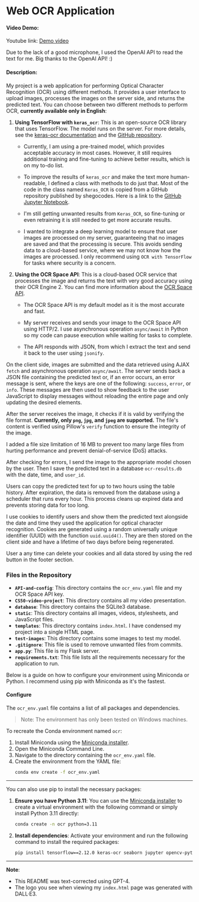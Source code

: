 # Web OCR Application

#### Video Demo: 

Youtube link: [Demo video](https://youtu.be/dpf1IfWXtRc)

Due to the lack of a good microphone, I used the OpenAI API to read the text for me. Big thanks to the OpenAI API! :)

#### Description:
My project is a web application for performing Optical Character Recognition (OCR) using different methods. It provides a user interface to upload images, processes the images on the server side, and returns the predicted text. You can choose between two different methods to perform OCR, **currently available only in English**:

1. **Using TensorFlow with `keras_ocr`**: This is an open-source OCR library that uses TensorFlow. The model runs on the server. For more details, see the [keras-ocr documentation](https://keras-ocr.readthedocs.io/) and the [GitHub repository](https://github.com/faustomorales/keras-ocr).
    - Currently, I am using a pre-trained model, which provides acceptable accuracy in most cases. However, it still requires additional training and fine-tuning to achieve better results, which is on my to-do list.
    
    - To improve the results of `keras_ocr` and make the text more human-readable, I defined a class with methods to do just that. Most of the code in the class named `Keras_OCR` is copied from a GitHub repository published by shegocodes. Here is a link to the [GitHub Jupyter Notebook](https://github.com/shegocodes/keras-ocr/blob/main/Keras-OCR.ipynb).
    
    - I'm still getting unwanted results from `Keras_OCR`, so fine-tuning or even retraining it is still needed to get more accurate results. 
    
    - I wanted to integrate a deep learning model to ensure that user images are processed on my server, guaranteeing that no images are saved and that the processing is secure. This avoids sending data to a cloud-based service, where we may not know how the images are processed. I only recommend using `OCR with TensorFlow` for tasks where security is a concern.

2. **Using the OCR Space API**: This is a cloud-based OCR service that processes the image and returns the text with very good accuracy using their OCR Engine 2. You can find more information about the [OCR Space API](https://ocr.space/ocrapi).
    
    - The OCR Space API is my default model as it is the most accurate and fast.
    
    - My server receives and sends your image to the OCR Space API using HTTP/2. I use asynchronous operation `async/await` in Python so my code can pause execution while waiting for tasks to complete.
    
    - The API responds with JSON, from which I extract the text and send it back to the user using `jsonify`. 

On the client side, images are submitted and the data retrieved using AJAX `fetch` and asynchronous operation `async/await`. The server sends back a JSON file containing the predicted text or, if an error occurs, an error message is sent, where the keys are one of the following: `success`, `error`, or `info`. These messages are then used to show feedback to the user JavaScript to display messages without reloading the entire page and only updating the desired elements.

After the server receives the image, it checks if it is valid by verifying the file format. **Currently, only `png`, `jpg`, and `jpeg` are supported.** The file's content is verified using Pillow's `verify` function to ensure the integrity of the image.

I added a file size limitation of 16 MB to prevent too many large files from hurting performance and prevent denial-of-service (DoS) attacks.

After checking for errors, I send the image to the appropriate model chosen by the user. Then I save the predicted text in a database `ocr-results.db` with the date, time, and `user_id`.

Users can copy the predicted text for up to two hours using the table history. After expiration, the data is removed from the database using a scheduler that runs every hour. This process cleans up expired data and prevents storing data for too long.

I use cookies to identify users and show them the predicted text alongside the date and time they used the application for optical character recognition. Cookies are generated using a random universally unique identifier (UUID) with the function `uuid.uuid4()`. They are then stored on the client side and have a lifetime of two days before being regenerated.

User a any time can delete your cookies and all data stored by using the red button in the footer section.

### Files in the Repository

- **`API-and-config`**: This directory contains the `ocr_env.yaml` file and my OCR Space API key.
- **``CS50-video-project``**: This directory contains all my video presentation.
- **`database`**: This directory contains the SQLite3 database.
- **`static`**: This directory contains all images, videos, stylesheets, and JavaScript files.
- **`templates`**: This directory contains `index.html`. I have condensed my project into a single HTML page.
- **`test-images`**: This directory contains some images to test my model.
- **`.gitignore`**: This file is used to remove unwanted files from commits.
- **`app.py`**: This file is my Flask server.
- **`requirements.txt`**: This file lists all the requirements necessary for the application to run.

Below is a guide on how to configure your environment using Miniconda or Python. I recommend using pip with Miniconda as it's the fastest.

#### Configure
The `ocr_env.yaml` file contains a list of all packages and dependencies.

> Note: The environment has only been tested on Windows machines.

To recreate the Conda environment named `ocr`:

1. Install Miniconda using the [Miniconda installer](https://docs.anaconda.com/miniconda/).
2. Open the Miniconda Command Line.
3. Navigate to the directory containing the `ocr_env.yaml` file.
4. Create the environment from the YAML file:
    ```sh
    conda env create -f ocr_env.yaml
    ```

---

You can also use pip to install the necessary packages:

1. **Ensure you have Python 3.11**: You can use the [Miniconda installer](https://docs.anaconda.com/miniconda/) to create a virtual environment with the following command or simply install Python 3.11 directly:

   ```bash
   conda create -n ocr python=3.11
   ```

2. **Install dependencies**: Activate your environment and run the following command to install the required packages:

   ```bash
   pip install tensorflow==2.12.0 keras-ocr seaborn jupyter opencv-python requests asyncio flask[async] Flask-Session httpx[http2] APScheduler cs50
   ```

---

**Note**:
- This README was text-corrected using GPT-4.
- The logo you see when viewing my `index.html` page was generated with DALL·E3.